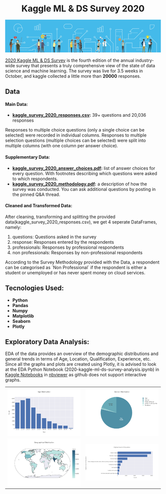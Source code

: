 <h1 align='center'>Kaggle ML & DS Survey 2020</h1>

<p align="center">
  <img src="https://github.com/chawla201/Kaggle-ML-DS-Survey-2020-Analysis/blob/master/images/header.png" width=1000>
</p>

 [2020 Kaggle ML & DS Survey](https://www.kaggle.com/c/kaggle-survey-2020/overview) is the fourth edition of the annual industry-wide survey that presents a truly comprehensive view of the state of data science and machine learning. The survey was live for 3.5 weeks in October, and kaggle collected a little more than __20000__ responses.


## Data
#### Main Data:
* <strong>[kaggle_survey_2020_responses.csv](https://github.com/chawla201/Kaggle-ML-DS-Survey-2020-Analysis/blob/master/data/kaggle_survey_2020_responses.csv):</strong> 39+ questions and 20,036 responses

Responses to multiple choice questions (only a single choice can be selected) were recorded in individual columns. Responses to multiple selection questions (multiple choices can be selected) were split into multiple columns (with one column per answer choice).
#### Supplementary Data:
* <strong>[kaggle_survey_2020_answer_choices.pdf](https://github.com/chawla201/Kaggle-ML-DS-Survey-2020-Analysis/blob/master/data/supplementary_data/kaggle_survey_2020_answer_choices.pdf):</strong> list of answer choices for every question. With footnotes describing which questions were asked to which respondents.<br>
* <strong>[kaggle_survey_2020_methodology.pdf](https://github.com/chawla201/Kaggle-ML-DS-Survey-2020-Analysis/blob/master/data/supplementary_data/kaggle_survey_2020_methodology.pdf):</strong> a description of how the survey was conducted. You can ask additional questions by posting in the pinned Q&A thread.
#### Cleaned and Transformed Data:
After cleaning, transforming and splitting the provided data(kaggle_survey_2020_responses.csv), we get 4 seperate DataFrames, namely:
<ol>
  <li>questions: Questions asked in the survey</li>
  <li>response: Responses entered by the respondents</li>
  <li>professionals: Responses by professional respondents</li>
  <li>non professionals: Responses by non-professional respondents</li>
</ol>
According to the Survey Methodology provided with the Data, a respondent can be categorised as `Non Professional` if the respondent is either a student or unemployed or has never spent money on cloud services. <br>

## Tecnologies Used:
    
* <strong>Python</strong>
* <strong>Pandas</strong>
* <strong>Numpy</strong>
* <strong>Matplotlib</strong>
* <strong>Seaborn</strong>
* <strong>Plotly</strong>

## Exploratory Data Analysis:
EDA of the data provides an overview of the demographic distributions and general trends in terms of Age, Location, Qualification, Experience, etc. <br> 
Since all the graphs and plots are created using Plotly, it is advised to look at the EDA Python Notebook (2020-kaggle-ml-ds-survey-analysis.ipynb) in [Kaggle Notebooks](https://www.kaggle.com/chawla201/2020-kaggle-ml-ds-survey-analysis) in [nbviewer](https://nbviewer.jupyter.org/github/chawla201/Kaggle-ML-DS-Survey-2020-Analysis/blob/master/2020-kaggle-ml-ds-survey-analysis.ipynb) as github does not support interactive graphs.

<table>
  <tr><td><img src='https://github.com/chawla201/Kaggle-ML-DS-Survey-2020-Analysis/blob/master/images/age_dist.png' width=600></td><td><img src='https://github.com/chawla201/Kaggle-ML-DS-Survey-2020-Analysis/blob/master/images/gender.png' width=600></td></tr>
  <tr><td><img src='https://github.com/chawla201/Kaggle-ML-DS-Survey-2020-Analysis/blob/master/images/country.png' width=600></td><td><img src='https://github.com/chawla201/Kaggle-ML-DS-Survey-2020-Analysis/blob/master/images/education.png' width=600></td></tr>
</table>



